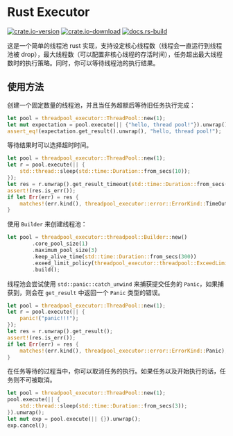 # Rust Executor

[![crate.io-version](https://img.shields.io/crates/v/threadpool-executor)](https://crates.io/crates/threadpool-executor/)
[![crate.io-download](https://img.shields.io/crates/d/threadpool-executor)](https://crates.io/crates/threadpool-executor/)
[![docs.rs-build](https://img.shields.io/docsrs/threadpool-executor)](https://docs.rs/threadpool-executor/latest/threadpool_executor/)

这是一个简单的线程池 rust 实现，支持设定核心线程数（线程会一直运行到线程池被 drop），最大线程数（可以配置非核心线程的存活时间），任务超出最大线程数时的执行策略。同时，你可以等待线程池的执行结果。

## 使用方法

创建一个固定数量的线程池，并且当任务超额后等待旧任务执行完成：

```rust
let pool = threadpool_executor::ThreadPool::new(1);
let mut expectation = pool.execute(|| {"hello, thread pool!"}).unwrap();
assert_eq!(expectation.get_result().unwrap(), "hello, thread pool!");
```

等待结果时可以选择超时时间。

```rust
let pool = threadpool_executor::ThreadPool::new(1);
let r = pool.execute(|| {
    std::thread::sleep(std::time::Duration::from_secs(10));
});
let res = r.unwrap().get_result_timeout(std::time::Duration::from_secs(3));
assert!(res.is_err());
if let Err(err) = res {
    matches!(err.kind(), threadpool_executor::error::ErrorKind::TimeOut);
}
```


使用 `Builder` 来创建线程池：

```rust
let pool = threadpool_executor::threadpool::Builder::new()
        .core_pool_size(1)
        .maximum_pool_size(3)
        .keep_alive_time(std::time::Duration::from_secs(300))
        .exeed_limit_policy(threadpool_executor::threadpool::ExceedLimitPolicy::Wait)
        .build();
```

线程池会尝试使用 `std::panic::catch_unwind` 来捕获提交任务的 `Panic`，如果捕获到，则会在 `get_result` 中返回一个 `Panic` 类型的错误。

```rust
let pool = threadpool_executor::ThreadPool::new(1);
let r = pool.execute(|| {
    panic!("panic!!!");
});
let res = r.unwrap().get_result();
assert!(res.is_err());
if let Err(err) = res {
    matches!(err.kind(), threadpool_executor::error::ErrorKind::Panic);
}
```

在任务等待的过程当中，你可以取消任务的执行。如果任务以及开始执行的话，任务则不可被取消。

```rust
let pool = threadpool_executor::ThreadPool::new(1);
pool.execute(|| {
    std::thread::sleep(std::time::Duration::from_secs(3));
}).unwrap();
let mut exp = pool.execute(|| {}).unwrap();
exp.cancel();
```